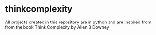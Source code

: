 # thinkcomplexity
All projects created in this repository are in python and are inspired from from the book Think Complexity by Allen B Downey 
